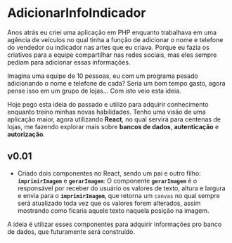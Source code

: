 # AdicionarInfoIndicador

Anos atrás eu criei uma aplicação em PHP enquanto trabalhava em uma agência de veículos no qual tinha a função de adicionar o nome e telefone do vendedor ou indicador nas artes que eu criava. Porque eu fazia os criativos para a equipe compartilhar nas redes sociais, mas eles sempre pediam para adicionar essas informações.

Imagina uma equipe de 10 pessoas, eu com um programa pesado adicionando o nome e telefone de cada? Seria um bom tempo gasto, agora pense isso em um grupo de lojas... Com isto veio esta ideia.

Hoje pego esta ideia do passado e utilizo para adquirir conhecimento enquanto treino minhas novas habilidades. Tenho uma visão de uma aplicação maior, agora utilizando **React**, no qual servirá para centenas de lojas, me fazendo explorar mais sobre **bancos de dados**, **autenticação** e **autorização**. 

## v0.01

- Criado dois componentes no React, sendo um pai e outro filho: **`imprimirImagem`** e **`gerarImagem`**:
	O componente **`gerarImagem`** é o responsável por receber do usuário os valores de texto, altura e largura e envia para o **`imprimirImagem`**, que retorna um `canvas` no qual sempre será atualizado toda vez que os valores forem alterados, assim mostrando como ficaria aquele texto naquela posição na imagem.

A ideia é utilizar esses componentes para adquirir informações pro banco de dados, que futuramente será construído.
